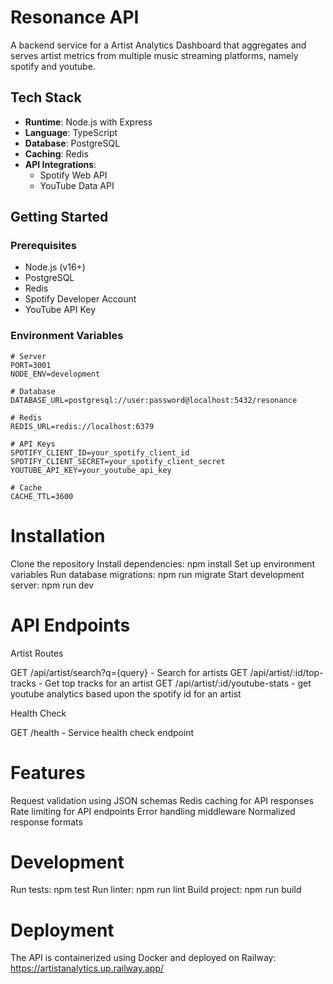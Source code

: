 # Resonance API

A backend service for a Artist Analytics Dashboard that aggregates and serves artist metrics from multiple music streaming platforms, namely spotify and youtube.

## Tech Stack

- **Runtime**: Node.js with Express
- **Language**: TypeScript
- **Database**: PostgreSQL
- **Caching**: Redis
- **API Integrations**:
  - Spotify Web API
  - YouTube Data API

## Getting Started

### Prerequisites

- Node.js (v16+)
- PostgreSQL
- Redis
- Spotify Developer Account
- YouTube API Key

### Environment Variables

```env
# Server
PORT=3001
NODE_ENV=development

# Database
DATABASE_URL=postgresql://user:password@localhost:5432/resonance

# Redis
REDIS_URL=redis://localhost:6379

# API Keys
SPOTIFY_CLIENT_ID=your_spotify_client_id
SPOTIFY_CLIENT_SECRET=your_spotify_client_secret
YOUTUBE_API_KEY=your_youtube_api_key

# Cache
CACHE_TTL=3600

```

# Installation

Clone the repository
Install dependencies: npm install
Set up environment variables
Run database migrations: npm run migrate
Start development server: npm run dev

# API Endpoints

Artist Routes

GET /api/artist/search?q={query} - Search for artists
GET /api/artist/:id/top-tracks - Get top tracks for an artist
GET /api/artist/:id/youtube-stats - get youtube analytics based upon the spotify id for an artist

Health Check

GET /health - Service health check endpoint

# Features

Request validation using JSON schemas
Redis caching for API responses
Rate limiting for API endpoints
Error handling middleware
Normalized response formats

# Development

Run tests: npm test
Run linter: npm run lint
Build project: npm run build

# Deployment

The API is containerized using Docker and deployed on Railway:
https://artistanalytics.up.railway.app/
